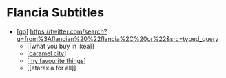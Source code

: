 # Flancia Subtitles

- [[go]] https://twitter.com/search?q=from%3Aflancian%20%22flancia%2C%20or%22&src=typed_query
   - [[what you buy in ikea]]
   - [[caramel city]]
   - [[my favourite things]]
   - [[ataraxia for all]]


[//begin]: # "Autogenerated link references for markdown compatibility"
[go]: go "Go"
[caramel city]: caramel-city "Caramel City"
[my favourite things]: my-favourite-things "My Favourite Things"
[//end]: # "Autogenerated link references"